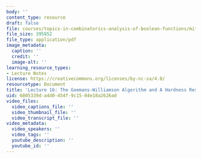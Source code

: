 ```yaml
---
body: ''
content_type: resource
draft: false
file: courses/topics-in-combinatorics-analysis-of-boolean-functions/mit18_218s21_lec16.pdf
file_size: 395852
file_type: application/pdf
image_metadata:
  caption: ''
  credit: ''
  image-alt: ''
learning_resource_types:
- Lecture Notes
license: https://creativecommons.org/licenses/by-nc-sa/4.0/
resourcetype: Document
title: 'Lecture 16: The Goemans-Williamson Algorithm and A Hardness Result for Max-Cut'
uid: 6805339d-a4d0-454f-9c15-04e18a2626ad
video_files:
  video_captions_file: ''
  video_thumbnail_file: ''
  video_transcript_file: ''
video_metadata:
  video_speakers: ''
  video_tags: ''
  youtube_description: ''
  youtube_id: ''
---
```


